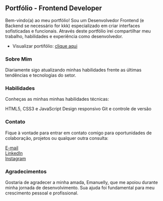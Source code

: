 ## Portfólio - Frontend Developer
Bem-vindo(a) ao meu portfólio! Sou um Desenvolvedor Frontend (e Backend se necessário for kkk) especializado em criar interfaces sofisticadas e funcionais. Através deste portfólio irei compartilhar meu trabalho, habilidades e experiência como desenvolvedor.

- Visualizar portifólio: [clique aqui](https://n1codev.github.io/portfolio/)  

### Sobre Mim
Diariamente sigo atualizando minhas habilidades frente as últimas tendências e tecnologias do setor.

### Habilidades
Conheças as minhas minhas habilidades técnicas:

HTML5, CSS3 e JavaScript
Design responsivo
Git e controle de versão

### Contato
Fique à vontade para entrar em contato comigo para oportunidades de colaboração, projetos ou qualquer outra consulta:

[E-mail]()  
[LinkedIn](https://www.linkedin.com/in//)  
[Instagram](https://www.instagram.com/nicoberbert/)  

### Agradecimentos
Gostaria de agradecer a minha amada, Emanuelly, que me apoiou durante minha jornada de desenvolvimento. Sua ajuda foi fundamental para meu crescimento pessoal e profissional.
